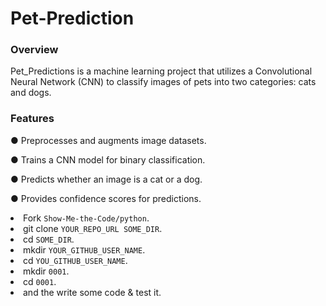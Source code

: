 # Pet-Prediction
### Overview

Pet_Predictions is a machine learning project that utilizes a Convolutional Neural Network (CNN) to classify images of pets into two categories: cats and dogs.

### Features

● Preprocesses and augments image datasets.

● Trains a CNN model for binary classification.

● Predicts whether an image is a cat or a dog.

● Provides confidence scores for predictions. 


<li>Fork <code>Show-Me-the-Code/python</code>.</li>
<li>git clone <code>YOUR_REPO_URL SOME_DIR</code>.</li>
<li>cd <code>SOME_DIR</code>.</li>
<li>mkdir <code>YOUR_GITHUB_USER_NAME</code>.</li>
<li>cd <code>YOU_GITHUB_USER_NAME</code>.</li>
<li>mkdir <code>0001</code>.</li>
<li>cd <code>0001</code>.</li>
<li>and the write some code &amp; test it.</li>
